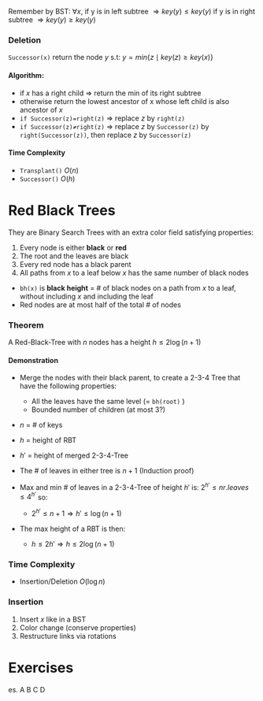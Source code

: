 Remember by BST:
$\forall x$, if y is in left subtree $\Rightarrow  key(y)\leq key(y)$
	if y is in right subtree $\Rightarrow  key(y)\geq key(y)$

### Deletion
`Successor(x)` return the node $y$ s.t:
$y=min\left \{ z\mid key(z)\geq key(x) \right \}$

#### Algorithm:
- if $x$ has a right child $\Rightarrow$ return the min of its right subtree
- otherwise return the lowest ancestor of x whose left child is also ancestor of $x$ 
- `if Successor(z)=right(z)` $\Rightarrow$ replace $z$ by `right(z)`
- `if Successor(z)≠right(z)` $\Rightarrow$ replace $z$ by `Successor(z)` by `right(Successor(z))`, then replace $z$ by `Successor(z)`

#### Time Complexity
- `Transplant()` $O(n)$ 
- `Successor()` $O(h)$

# Red Black Trees
They are Binary Search Trees with an extra color field satisfying properties:
1. Every node is either **black** or **red**
2. The root and the leaves are black
3. Every red node has a black parent
4. All paths from $x$ to a leaf below $x$ has the same number of black nodes

- `bh(x)` is **black height** = # of black nodes on a path from $x$ to a leaf, without including $x$ and including the leaf
- Red nodes are at most half of the total # of nodes

### Theorem
A Red-Black-Tree with $n$ nodes has a height $h \leq 2 \log(n+1)$

#### Demonstration
- Merge the nodes with their black parent, to create a 2-3-4 Tree that have the following properties:
	- All the leaves have the same level (= `bh(root)` )
	- Bounded number of children (at most 3?)
- $n$ = # of keys
- $h$ = height of RBT
- ${h}'$ = height of merged 2-3-4-Tree

- The # of leaves in either tree is $n+1$ (Induction proof)
- Max and min # of leaves in a 2-3-4-Tree of height ${h}'$ is: $2^{{h}'} \leq nr. leaves \leq 4^{{h}'}$ so:
	- $2^{{h}'} \leq n+1 \Rightarrow {h}'\leq \log(n+1)$ 
- The max height of a RBT is then:
	- $h \leq 2{h}' \Rightarrow h \leq 2 \log(n+1)$

### Time Complexity
-  Insertion/Deletion $O(\log n)$

### Insertion
1. Insert $x$ like in a BST 
2. Color change (conserve properties)
3. Restructure links via rotations

# Exercises

es. A B C D

